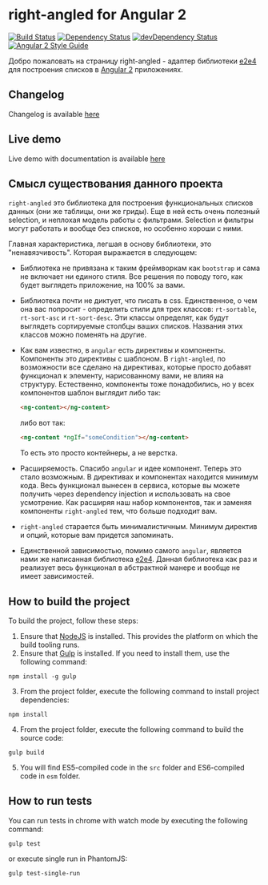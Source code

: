 # right-angled for Angular 2

[![Build Status](https://travis-ci.org/fshchudlo/right-angled.svg?branch=master)](https://travis-ci.org/fshchudlo/right-angled)
[![Dependency Status](https://david-dm.org/fshchudlo/right-angled.svg)](https://david-dm.org/fshchudlo/right-angled)
[![devDependency Status](https://david-dm.org/fshchudlo/right-angled/dev-status.svg)](https://david-dm.org/fshchudlo/right-angled?type=dev)
[![Angular 2 Style Guide](https://mgechev.github.io/angular2-style-guide/images/badge.svg)](https://angular.io/styleguide)

Добро пожаловать на страницу right-angled - адаптер библиотеки [e2e4](https://github.com/fshchudlo/e2e4) для построения списков в [Angular 2](https://github.com/angular/angular) приложениях.

## Changelog
Changelog is available [here](https://github.com/fshchudlo/right-angled/blob/master/CHANGELOG.md)

## Live demo
Live demo with documentation is available [here](https://fshchudlo.github.io/right-angled-demo)

## Смысл существования данного проекта
`right-angled` это библиотека для построения функциональных списков данных (они же таблицы, они же гриды).
        Еще в ней есть очень полезный selection, и неплохая модель работы с фильтрами. Selection и фильтры могут работать
        и вообще без списков, но особенно хороши с ними.

Главная характеристика, легшая в основу библиотеки, это "ненавязчивость". Которая выражается в следующем:
- Библиотека не привязана к таким фреймворкам как `bootstrap` и сама не включает ни единого стиля. Все решения
            по поводу того, как будет выглядеть приложение, на 100% за вами.
- Библиотека почти не диктует, что писать в css. Единственное, о чем она вас попросит - определить стили для трех классов:
            `rt-sortable`, `rt-sort-asc` и `rt-sort-desc`. Эти классы определят, как будут выглядеть сортируемые столбцы
            ваших списков. Названия этих классов можно поменять на другие.
- Как вам известно, в `angular` есть директивы и компоненты. Компоненты это директивы с шаблоном. В `right-angled`,
            по возможности все сделано на директивах, которые просто добавят функционал к элементу, нарисованному вами, не
            влияя на структуру. Естественно, компоненты тоже понадобились, но у всех компонентов шаблон выглядит либо так:


  ```HTML
  <ng-content></ng-content>
  ```
  либо вот так:
  
  ```HTML
  <ng-content *ngIf="someCondition"></ng-content>
  ```

  То есть это просто контейнеры, а не верстка.
            
- Расширяемость. Спасибо `angular` и идее компонент. Теперь это стало возможным. В директивах и компонентах находится минимум
            кода. Весь функционал вынесен в сервиса, которые вы можете получить через dependency injection и использовать
            на свое усмотрение. Как расширяя наш набор компонентов, так и заменяя компоненты `right-angled` тем, что больше подходит вам.
- `right-angled` старается быть минималистичным. Минимум директив и опций, которые вам придется запоминать.
- Единственной зависимостью, помимо самого `angular`, является нами же написанная библиотека
            <a target="_blank" href="https://github.com/fshchudlo/e2e4">e2e4</a>. Данная библиотека как раз и реализует весь
            функционал в абстрактной манере и вообще не имеет зависимостей.

## How to build the project

To build the project, follow these steps:

1. Ensure that [NodeJS](http://nodejs.org/) is installed. This provides the platform on which the build tooling runs.
2. Ensure that [Gulp](http://gulpjs.com/) is installed. If you need to install them, use the following command:

  ```shell
  npm install -g gulp
  ```

3. From the project folder, execute the following command to install project dependencies:

  ```shell
  npm install
  ```
4. From the project folder, execute the following command to build the source code:

  ```shell
  gulp build
  ```
5. You will find ES5-compiled code in the `src` folder and ES6-compiled code in `esm` folder.

## How to run tests

You can run tests in chrome with watch mode by executing the following command: 

  ```shell
  gulp test
  ```
  or execute single run in PhantomJS:
  
  ```shell
  gulp test-single-run
  ```